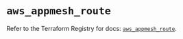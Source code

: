 # `aws_appmesh_route`

Refer to the Terraform Registry for docs: [`aws_appmesh_route`](https://registry.terraform.io/providers/hashicorp/aws/5.62.0/docs/resources/appmesh_route).
